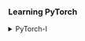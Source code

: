 ### Learning PyTorch

<details>
    <summary>PyTorch-I</summary>
    <p>
        * Exploring Image.
        * Creating Scalar, Vector, and Tensor.
        * Mathematical Operation On Tensors.
        * Turning Vector Into Matrix.
        * Transpose and Accessing Elements of a Tensors.
        * Selecting particular row/column of a Tensors.
        * Elementwise Multimultiplication of a Tensor.
        * Matrix Multiplication of a Tensor.
        * Combining Elements across Axes.
        * Dot Product of a Tensor.
        * Matrix-Vector Multiplication.
    </p>
</details>

